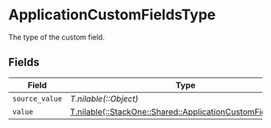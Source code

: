 # ApplicationCustomFieldsType

The type of the custom field.


## Fields

| Field                                                                                                              | Type                                                                                                               | Required                                                                                                           | Description                                                                                                        |
| ------------------------------------------------------------------------------------------------------------------ | ------------------------------------------------------------------------------------------------------------------ | ------------------------------------------------------------------------------------------------------------------ | ------------------------------------------------------------------------------------------------------------------ |
| `source_value`                                                                                                     | *T.nilable(::Object)*                                                                                              | :heavy_minus_sign:                                                                                                 | N/A                                                                                                                |
| `value`                                                                                                            | [T.nilable(::StackOne::Shared::ApplicationCustomFieldsValue)](../../models/shared/applicationcustomfieldsvalue.md) | :heavy_minus_sign:                                                                                                 | N/A                                                                                                                |